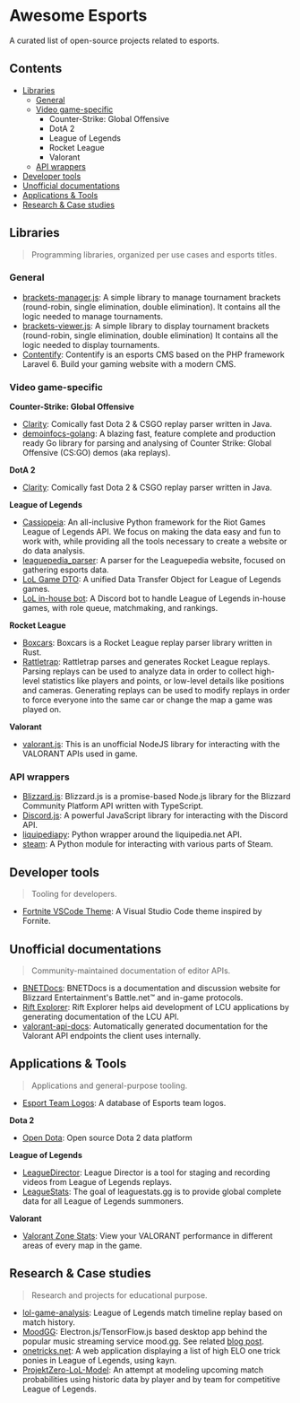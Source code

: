 # Awesome Esports

A curated list of open-source projects related to esports.

## Contents

- [Libraries](#libraries)
  - [General](#general)
  - [Video game-specific](#video-game-specific)
    - Counter-Strike: Global Offensive
    - DotA 2
    - League of Legends
    - Rocket League
    - Valorant
  - [API wrappers](#api-wrappers)
- [Developer tools](#developer-tools)
- [Unofficial documentations](#unofficial-documentations)
- [Applications & Tools](#applications--tools)
- [Research & Case studies](#research--case-studies)

## Libraries

> Programming libraries, organized per use cases and esports titles.

### General

- [brackets-manager.js](https://github.com/Drarig29/brackets-manager.js): A simple library to manage tournament brackets (round-robin, single elimination, double elimination).
It contains all the logic needed to manage tournaments.
- [brackets-viewer.js](https://github.com/Drarig29/brackets-viewer.js): A simple library to display tournament brackets (round-robin, single elimination, double elimination)
It contains all the logic needed to display tournaments.
- [Contentify](https://github.com/Contentify/Contentify): Contentify is an esports CMS based on the PHP framework Laravel 6. Build your gaming website with a modern CMS.

### Video game-specific

**Counter-Strike: Global Offensive**

- [Clarity](https://github.com/skadistats/clarity): Comically fast Dota 2 & CSGO replay parser written in Java.
- [demoinfocs-golang](https://github.com/markus-wa/demoinfocs-golang): A blazing fast, feature complete and production ready Go library for parsing and analysing of Counter Strike: Global Offensive (CS:GO) demos (aka replays).

**DotA 2**

- [Clarity](https://github.com/skadistats/clarity): Comically fast Dota 2 & CSGO replay parser written in Java.

**League of Legends**

- [Cassiopeia](https://github.com/meraki-analytics/cassiopeia): An all-inclusive Python framework for the Riot Games League of Legends API. We focus on making the data easy and fun to work with, while providing all the tools necessary to create a website or do data analysis.
- [leaguepedia_parser](https://github.com/mrtolkien/leaguepedia_parser): A parser for the Leaguepedia website, focused on gathering esports data.
- [LoL Game DTO](https://github.com/mrtolkien/lol_dto): A unified Data Transfer Object for League of Legends games.
- [LoL in-house bot](https://github.com/mrtolkien/inhouse_bot): A Discord bot to handle League of Legends in-house games, with role queue, matchmaking, and rankings.

**Rocket League**

- [Boxcars](https://github.com/nickbabcock/boxcars): Boxcars is a Rocket League replay parser library written in Rust.
- [Rattletrap](https://github.com/tfausak/rattletrap): Rattletrap parses and generates Rocket League replays. Parsing replays can be used to analyze data in order to collect high-level statistics like players and points, or low-level details like positions and cameras. Generating replays can be used to modify replays in order to force everyone into the same car or change the map a game was played on.

**Valorant**

- [valorant.js](https://github.com/liamcottle/valorant.js): This is an unofficial NodeJS library for interacting with the VALORANT APIs used in game.

### API wrappers

- [Blizzard.js](https://github.com/benweier/blizzard.js): Blizzard.js is a promise-based Node.js library for the Blizzard Community Platform API written with TypeScript.
- [Discord.js](https://github.com/discordjs/discord.js): A powerful JavaScript library for interacting with the Discord API.
- [liquipediapy](https://github.com/c00kie17/liquipediapy): Python wrapper around the liquipedia.net API.
- [steam](https://github.com/ValvePython/steam/): A Python module for interacting with various parts of Steam.

## Developer tools

> Tooling for developers.

- [Fortnite VSCode Theme](https://github.com/sdras/fortnite-vscode-theme): A Visual Studio Code theme inspired by Fornite.

## Unofficial documentations

> Community-maintained documentation of editor APIs.

- [BNETDocs](https://github.com/BNETDocs/bnetdocs-web): BNETDocs is a documentation and discussion website for Blizzard Entertainment's Battle.net™ and in-game protocols.
- [Rift Explorer](https://github.com/Pupix/rift-explorer): Rift Explorer helps aid development of LCU applications by generating documentation of the LCU API.
- [valorant-api-docs](https://github.com/techchrism/valorant-api-docs/tree/trunk/docs): Automatically generated documentation for the Valorant API endpoints the client uses internally.

## Applications & Tools

> Applications and general-purpose tooling.

- [Esport Team Logos](https://github.com/lootmarket/esport-team-logos): A database of Esports team logos.

**Dota 2**

- [Open Dota](https://github.com/odota/core): Open source Dota 2 data platform

**League of Legends**

- [LeagueDirector](https://github.com/RiotGames/leaguedirector): League Director is a tool for staging and recording videos from League of Legends replays.
- [LeagueStats](https://github.com/vkaelin/LeagueStats): The goal of leaguestats.gg is to provide global complete data for all League of Legends summoners.

**Valorant**

- [Valorant Zone Stats](https://github.com/LouisAsanaka/Valorant-Zone-Stats): View your VALORANT performance in different areas of every map in the game.

## Research & Case studies

> Research and projects for educational purpose.

- [lol-game-analysis](https://github.com/remixz/lol-game-analysis): League of Legends match timeline replay based on match history.
- [MoodGG](https://github.com/farzaa/MoodGGDesktopForOW): Electron.js/TensorFlow.js based desktop app behind the popular music streaming service mood.gg. See related [blog post](https://medium.com/@farzatv/deepoverwatch-combining-tensorflow-js-overwatch-computer-vision-and-music-1a84d4598bc0).
- [onetricks.net](https://github.com/cnguy/onetricks.net): A web application displaying a list of high ELO one trick ponies in League of Legends, using kayn.
- [ProjektZero-LoL-Model](https://github.com/MRittinghouse/ProjektZero-LoL-Model/): An attempt at modeling upcoming match probabilities using historic data by player and by team for competitive League of Legends.